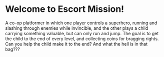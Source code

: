 # Welcome to Escort Mission! 

A co-op platformer in which one player controls a superhero, running and slashing through enemies while invincible, and the other plays a child carrying something valuable, but can only run and jump. The goal is to get the child to the end of every level, and collecting coins for bragging rights. Can you help the child make it to the end? And what the hell is in that bag???
